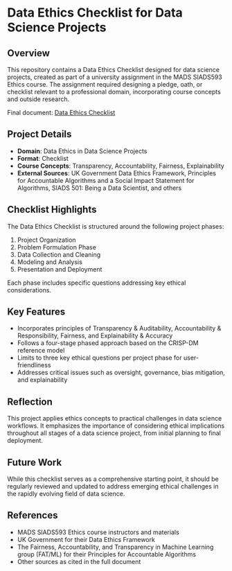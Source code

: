 # Data Ethics Checklist for Data Science Projects

## Overview

This repository contains a Data Ethics Checklist designed for data science projects, created as part of a university assignment in the MADS SIADS593 Ethics course. The assignment required designing a pledge, oath, or checklist relevant to a professional domain, incorporating course concepts and outside research.

Final document: [Data Ethics Checklist](https://github.com/busera/mads__data_science_ethics_checklist/blob/main/reports/Data%20Ethics%20Checklist%20v4.pdf)

## Project Details

- **Domain**: Data Ethics in Data Science Projects
- **Format**: Checklist
- **Course Concepts**: Transparency, Accountability, Fairness, Explainability
- **External Sources**: UK Government Data Ethics Framework, Principles for Accountable Algorithms and a Social Impact Statement for Algorithms, SIADS 501: Being a Data Scientist, and others


## Checklist Highlights

The Data Ethics Checklist is structured around the following project phases:

1. Project Organization
2. Problem Formulation Phase
3. Data Collection and Cleaning
4. Modeling and Analysis
5. Presentation and Deployment

Each phase includes specific questions addressing key ethical considerations.

## Key Features

- Incorporates principles of Transparency & Auditability, Accountability & Responsibility, Fairness, and Explainability & Accuracy
- Follows a four-stage phased approach based on the CRISP-DM reference model
- Limits to three key ethical questions per project phase for user-friendliness
- Addresses critical issues such as oversight, governance, bias mitigation, and explainability

## Reflection

This project applies ethics concepts to practical challenges in data science workflows. It emphasizes the importance of considering ethical implications throughout all stages of a data science project, from initial planning to final deployment.

## Future Work

While this checklist serves as a comprehensive starting point, it should be regularly reviewed and updated to address emerging ethical challenges in the rapidly evolving field of data science.


## References

- MADS SIADS593 Ethics course instructors and materials
- UK Government for their Data Ethics Framework
- The Fairness, Accountability, and Transparency in Machine Learning group (FAT/ML) for their Principles for Accountable Algorithms
- Other sources as cited in the full document
